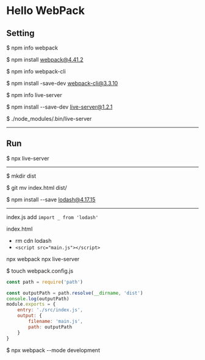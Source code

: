 # Hello WebPack

## Setting


$ npm info webpack

$ npm install webpack@4.41.2

$ npm info webpack-cli

$ npm install -save-dev  webpack-cli@3.3.10

$ npm info live-server

$ npm install --save-dev live-server@1.2.1

$ ./node_modules/.bin/live-server

---

## Run

$ npx live-server


----

$ mkdir dist

$ git mv index.html dist/

$ npm install --save lodash@4.17.15

---

index.js add 
`import _ from 'lodash'`

index.html
- rm cdn lodash
- `<script src="main.js"></script>`

npx webpack
npx live-server

$ touch webpack.config.js
 
```js
const path = require('path')

const outputPath = path.resolve(__dirname, 'dist')
console.log(outputPath)
module.exports = {
    entry: './src/index.js',
    output: {
        filename: 'main.js',
        path: outputPath
    }
}
``` 


$ npx webpack --mode development
